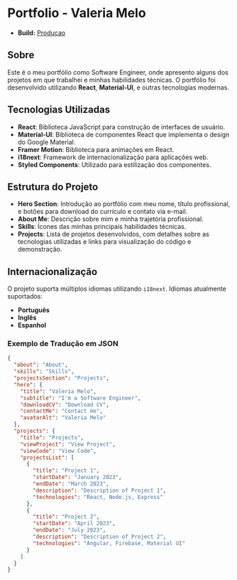 
# Portfolio - Valeria Melo

- **Build:** [Producao](https://dev-valeria.github.io/my-portifolio/)


## Sobre

Este é o meu portfólio como Software Engineer, onde apresento alguns dos projetos em que trabalhei e minhas habilidades técnicas. O portfólio foi desenvolvido utilizando **React**, **Material-UI**, e outras tecnologias modernas.

## Tecnologias Utilizadas

- **React**: Biblioteca JavaScript para construção de interfaces de usuário.
- **Material-UI**: Biblioteca de componentes React que implementa o design do Google Material.
- **Framer Motion**: Biblioteca para animações em React.
- **i18next**: Framework de internacionalização para aplicações web.
- **Styled Components**: Utilizado para estilização dos componentes.

## Estrutura do Projeto

- **Hero Section**: Introdução ao portfólio com meu nome, título profissional, e botões para download do currículo e contato via e-mail.
- **About Me**: Descrição sobre mim e minha trajetória profissional.
- **Skills**: Ícones das minhas principais habilidades técnicas.
- **Projects**: Lista de projetos desenvolvidos, com detalhes sobre as tecnologias utilizadas e links para visualização do código e demonstração.

## Internacionalização

O projeto suporta múltiplos idiomas utilizando `i18next`. Idiomas atualmente suportados:

- **Português**
- **Inglês**
- **Espanhol**

### Exemplo de Tradução em JSON

```json
{
  "about": "About",
  "skills": "Skills",
  "projectsSection": "Projects",
  "hero": {
    "title": "Valeria Melo",
    "subtitle": "I'm a Software Engineer",
    "downloadCV": "Download CV",
    "contactMe": "Contact me",
    "avatarAlt": "Valeria Melo"
  },
  "projects": {
    "title": "Projects",
    "viewProject": "View Project",
    "viewCode": "View Code",
    "projectsList": [
      {
        "title": "Project 1",
        "startDate": "January 2023",
        "endDate": "March 2023",
        "description": "Description of Project 1",
        "technologies": "React, Node.js, Express"
      },
      {
        "title": "Project 2",
        "startDate": "April 2023",
        "endDate": "July 2023",
        "description": "Description of Project 2",
        "technologies": "Angular, Firebase, Material UI"
      }
    ]
  }
}

